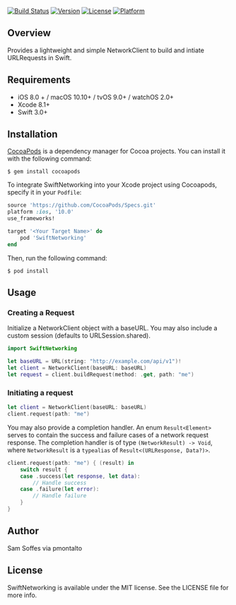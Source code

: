 [![Build Status](https://travis-ci.org/patrickmontalto/SwiftNetworking.svg?branch=master)](https://travis-ci.org/patrickmontalto/SwiftNetworking) [![Version](https://img.shields.io/cocoapods/v/SwiftNetworking.svg?style=flat)](http://cocoapods.org/pods/SwiftNetworking) [![License](https://img.shields.io/cocoapods/l/SwiftNetworking.svg?style=flat)](http://cocoapods.org/pods/SwiftNetworking) [![Platform](https://img.shields.io/cocoapods/p/SwiftNetworking.svg?style=flat)](http://cocoapods.org/pods/SwiftNetworking)

## Overview

Provides a lightweight and simple NetworkClient to build and intiate URLRequests in Swift.

## Requirements

- iOS 8.0 + / macOS 10.10+ / tvOS 9.0+ / watchOS 2.0+
- Xcode 8.1+
- Swift 3.0+
 
## Installation

[CocoaPods](http://cocoapods.org) is a dependency manager for Cocoa projects. You can install it with the following command:

`$ gem install cocoapods`

To integrate SwiftNetworking into your Xcode project using Cocoapods, specify it in your `Podfile`:

``` ruby
source 'https://github.com/CocoaPods/Specs.git'
platform :ios, '10.0'
use_frameworks!

target '<Your Target Name>' do
    pod 'SwiftNetworking'
end
```
Then, run the following command:

`$ pod install`

## Usage

### Creating a Request

Initialize a NetworkClient object with a baseURL. You may also include a custom session (defaults to URLSession.shared).

``` swift
import SwiftNetworking

let baseURL = URL(string: "http://example.com/api/v1")!
let client = NetworkClient(baseURL: baseURL)
let request = client.buildRequest(method: .get, path: "me")
```
### Initiating a request

``` swift
let client = NetworkClient(baseURL: baseURL)
client.request(path: "me")
```
You may also provide a completion handler. An enum `Result<Element>` serves to contain the success and failure cases of a network request response.
The completion handler is of type `(NetworkResult) -> Void`, where  `NetworkResult` is a `typealias` of `Result<(URLResponse, Data?)>`.

``` swift
client.request(path: "me") { (result) in
    switch result {
    case .success(let response, let data):
        // Handle success
    case .failure(let error):
        // Handle failure
    }
}
```
## Author

Sam Soffes via pmontalto

## License

SwiftNetworking is available under the MIT license. See the LICENSE file for more info.